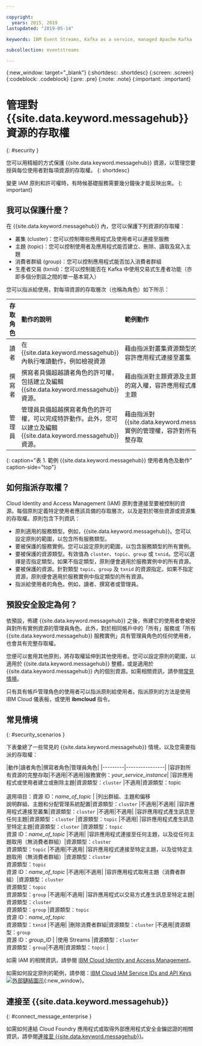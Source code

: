 ```yaml
---

copyright:
  years: 2015, 2019
lastupdated: "2019-05-14"

keywords: IBM Event Streams, Kafka as a service, managed Apache Kafka

subcollection: eventstreams

---
```


{:new_window: target="_blank"}
{:shortdesc: .shortdesc}
{:screen: .screen}
{:codeblock: .codeblock}
{:pre: .pre}
{:note: .note}
{:important: .important}

# 管理對 {{site.data.keyword.messagehub}} 資源的存取權 
{: #security }

您可以用精細的方式保護 {{site.data.keyword.messagehub}} 資源，以管理您要授與每位使用者對每項資源的存取權。
{: shortdesc}

變更 IAM 原則和許可權時，有時候基礎服務需要幾分鐘後才能反映出來。
{: important}

## 我可以保護什麼？

在 {{site.data.keyword.messagehub}} 內，您可以保護下列資源的存取權：
* 叢集 (cluster)：您可以控制哪些應用程式及使用者可以連接至服務
* 主題 (topic)：您可以控制使用者及應用程式能否建立、刪除、讀取及寫入主題 
* 消費者群組 (group)：您可以控制應用程式能否加入消費者群組 
* 生產者交易 (txnid)：您可以控制能否在 Kafka 中使用交易式生產者功能（亦即多個分割區之間的單一基本寫入）

您可以指派給使用，對每項資源的存取層次（也稱為角色）如下所示：

|存取角色|動作的說明|範例動作|
|:-----------------|:-----------------|:-----------------|
|讀者|在 {{site.data.keyword.messagehub}} 內執行唯讀動作，例如檢視資源|藉由指派對叢集資源類型的讀取權，容許應用程式連接至叢集|
|撰寫者|撰寫者具備超越讀者角色的許可權，包括建立及編輯 {{site.data.keyword.messagehub}} 資源。|藉由指派對主題資源及主題名稱類型的寫入權，容許應用程式產生訊息至主題|
|管理員|管理員具備超越撰寫者角色的許可權，可以完成特許動作。此外，您可以建立及編輯 {{site.data.keyword.messagehub}} 資源。|藉由指派對 {{site.data.keyword.messagehub}} 實例的管理權，容許對所有資源的完整存取|
{: caption="表 1. 範例 {{site.data.keyword.messagehub}} 使用者角色及動作" caption-side="top"}

<!-- comment from Charlie and my reply 
CM: need to confirm if hierarchical e.g. write includes read - and doc. 
KR: I think they do inherit the lower level access https://cloud.ibm.com/docs/iam?topic=iam-userroles#iamusermanrol 
-->


## 如何指派存取權？

Cloud Identity and Access Management (IAM) 原則會連接至要被控制的資源。每個原則定義特定使用者應該具備的存取層次，以及是對於哪些資源或資源集的存取權。原則包含下列資訊： 
* 原則適用的服務類型。例如，{{site.data.keyword.messagehub}}。您可以設定原則的範圍，以包含所有服務類型。 
* 要被保護的服務實例。您可以設定原則的範圍，以包含服務類型的所有實例。 
* 要被保護的資源類型。有效值為 <code>cluster</code>、<code>topic</code>、<code>group</code> 或 <code>txnid</code>。您可以選擇是否指定類型。如果不指定類型，原則便會適用於服務實例中的所有資源。 
* 要被保護的資源。針對類型 <code>topic</code>、<code>group</code> 及 <code>txnid</code> 的資源指定。如果不指定資源，原則便會適用於服務實例中指定類型的所有資源。 
* 指派給使用者的角色。例如，讀者、撰寫者或管理員。 

## 預設安全設定為何？

依預設，佈建 {{site.data.keyword.messagehub}} 之後，佈建它的使用者會被授與對所有實例資源的管理員角色。此外，對於相同帳戶中的「所有」服務或「所有 {{site.data.keyword.messagehub}} 服務實例」具有管理員角色的任何使用者，也會具有完整存取權。 

您便可以套用其他原則，將存取權延伸到其他使用者。您可以設定原則的範圍，以適用於 {{site.data.keyword.messagehub}} 整體，或是適用於 {{site.data.keyword.messagehub}} 內的個別資源。如需相關資訊，請參閱[常見情境](#security_scenarios)。

只有具有帳戶管理角色的使用者可以指派原則給使用者。指派原則的方法是使用 IBM Cloud 儀表板，或使用 **ibmcloud** 指令。 
<!--
For example steps for {{site.data.keyword.messagehub}}, see [Examples](#security_examples).
-->


## 常見情境
{: #security_scenarios }

下表彙總了一些常見的 {{site.data.keyword.messagehub}} 情境，以及您需要指派的存取權：

|動作|讀者角色|撰寫者角色|管理員角色|
|---------|----------------|
|容許對所有資源的完整存取|不適用|不適用|服務實例：<var class="keyword varname">your_service_instance</var>|
|容許應用程式或使用者建立或刪除主題|資源類型：<code>cluster</code>   |不適用|資源類型：topic <br/><br/>選用項目：資源 ID：<var class="keyword varname">name_of_topic</var> |
|列出群組、主題和偏移<br/> 說明群組、主題和分配管理系統配置|資源類型：<code>cluster</code>   |不適用|不適用|
|容許應用程式連接至叢集|資源類型：<code>cluster</code>   |不適用|不適用|
|容許應用程式產生訊息至任何主題|資源類型：<code>cluster</code>   |資源類型：<code>topic</code>   |不適用|
|容許應用程式產生訊息至特定主題|資源類型：<code>cluster</code>   |資源類型：<code>topic</code>   <br/>資源 ID：<var class="keyword varname">name_of_topic</var>      |不適用|
|容許應用程式連接至任何主題，以及從任何主題取用（無消費者群組）|資源類型：<code>cluster</code>   <br/>資源類型：<code>topic</code>   |不適用|不適用|
|容許應用程式連接至特定主題，以及從特定主題取用（無消費者群組）|資源類型：<code>cluster</code>   <br/>資源類型：<code>topic</code>   <br/>資源 ID：<var class="keyword varname">name_of_topic</var>      |不適用|不適用|
|容許應用程式取用主題（消費者群組）|資源類型：<code>cluster</code>   <br/>資源類型：<code>topic</code>   <br/> 資源類型：<code>group</code>   |不適用|不適用|
|容許應用程式以交易方式產生訊息至特定主題|資源類型：<code>cluster</code>   <br/> 資源類型：<code>group</code>   |資源類型：<code>topic</code>   <br/>資源 ID：<var class="keyword varname">name_of_topic</var>      <br/>資源類型：<code>txnid</code>   |不適用|
|刪除消費者群組|資源類型：<code>cluster</code>   |不適用|資源類型：<code>group</code>   <br/>資源 ID：<var class="keyword varname">group_ID</var>      |
|使用 Streams |資源類型：<code>cluster</code></br> 資源類型：<code>group</code>|不適用|資源類型：<code>topic</code>   |

如需 IAM 的相關資訊，請參閱 [IBM Cloud Identity and Access Management](/docs/iam?topic=iam-iamoverview#iamoverview)。

如需如何設定原則的範例，請參閱：[IBM Cloud IAM Service IDs and API Keys ![外部鏈結圖示](../../icons/launch-glyph.svg "外部鏈結圖示")](https://www.ibm.com/cloud/blog/introducing-ibm-cloud-iam-service-ids-api-keys){:new_window}。


## 連接至 {{site.data.keyword.messagehub}}
{: #connect_message_enterprise }

如需如何連結 Cloud Foundry 應用程式或取得外部應用程式安全金鑰認證的相關資訊，請參閱[連接至 {{site.data.keyword.messagehub}}](/docs/services/EventStreams?topic=eventstreams-connecting)。

<!-- 28/06/18 - Karen: draft info only

## Examples
{: #security_examples }

I want to give a user access to create or delete a topic:

1. From the IBM Cloud dashboard, go to the **Manage** tab &gt; **Security** &gt; **Identity and Access**, and then select **Users**.
2. Click **Invite users**.
3. Specify the email address of the user that you want to invite.
4. In the **Access** section, expand the **Services** option.
5. Choose to assign access to a **Resource**.
6. In the **Services** section, select **{{site.data.keyword.messagehub}}**
7. In the **Region** section, make your selection.
8. In the **Service instance** section, locate your instance and select it.
9. In the **Resource type** section, enter **cluster**.
10. In the **Select roles** section, check the **Reader** box.
11. In the **Resource type** section, enter **topic**.
12. In the **Select roles** section, check the **Manager** box.
13. Click **Invite users**.

-->















